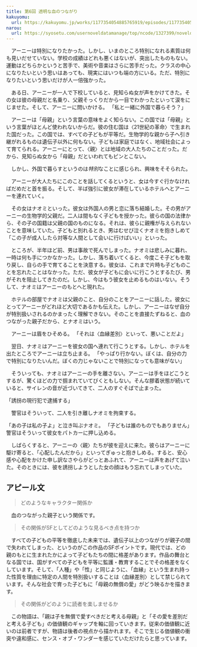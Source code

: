 ```yaml
---
title: 第6回 透明な血のつながり
kakuyomu:
  url: https://kakuyomu.jp/works/1177354054885765919/episodes/1177354054887464835
narou:
  url: https://syosetu.com/usernoveldatamanage/top/ncode/1327399/noveldataid/11173996/
---
```


　アーニーは特別になりたかった。しかし、いまのところ特別になれる素質は何も見いだせていない。学校の成績はどれも悪くはないが、突出したものもない。運動はどちらかというと苦手で、美術や音楽はさらに苦手だった。クラスの中心になりたいという思いはあっても、現実にはいつも端の方にいる。ただ、特別になりたいという思いだけが人一倍強かった。

　ある日、アーニーが一人で下校していると、見知らぬ女が声をかけてきた。その女は彼の母親だと名乗り、父親そっくりだから一目でわかったといって涙をにじませた。そして、アーニーに問いかける。
「私と一緒に外国で暮らそう？」

　アーニーは「母親」という言葉の意味をよく知らない。この国では「母親」という言葉がほとんど使われないからだ。彼の住む国は〈21世紀の革命〉で生まれた国だった。この国では、すべての子どもが平等だ。生物学的な親から子へ引き継がれるものは遺伝子以外に何もない。子どもは家庭ではなく、地域社会によって育てられる。アーニーにとって、〈親〉とは地域の大人たちのことだった。だから、見知らぬ女から「母親」だといわれてもピンとこない。

　しかし、外国で暮らすというのは*特別*なことに感じられ、興味をそそられた。

　アーニーが大人たちにこのことを話してくるというと、女は今すぐ行かなければだめだと首を振る。そして、半ば強引に彼女が滞在しているホテルへとアーニーを連れていく。

　その女はナオミといった。彼女は外国人の男と恋に落ち結婚した。その男がアーニーの生物学的父親だ。二人は間もなく子どもを授かった。彼らの国の法律から、その子の国籍は父親の国のものになる。それは、彼らに親権が与えられないことを意味していた。子どもと別れるとき、男はむせび泣くナオミを抱きしめて「この子が成人したら対等な人間として会いに行けばいい」といった。

　ところが、半年ほど前、男は事故で死んでしまった。ナオミは悲しみに暮れ、一時は何も手につかなかった。しかし、落ち着いてくると、今度こそ子どもを取り戻し、自らの手で育てることを決意する。彼女は、これまで片時も子どものことを忘れたことはなかった。ただ、彼女が子どもに会いに行こうとするたび、男がそれを阻止してきたのだ。しかし、今はもう彼女を止めるものはいない。そうして、ナオミはアーニーのもとへと現れた。

　ホテルの部屋でナオミは父親のこと、自分のことをアーニーに話した。彼女にとってアーニーがどれほど大切であるかも伝えた。しかし、アーニーはなぜ自分が特別扱いされるのかまったく理解できない。そのことを直接たずねると、血のつながった親子だから、とナオミはいう。

　アーニーは眉をひそめる。
「それは〈血縁差別〉といって、悪いことだよ」

　翌日、ナオミはアーニーを彼女の国へ連れて行こうとする。しかし、ホテルを出たところでアーニーは立ち止まる。
「やっぱり行かない。ぼくは、自分の力で特別になりたいんだ。ぼくの力じゃないことで特別になっても意味がない」

　そういっても、ナオミはアーニーの手を離さない。アーニーは手をほどこうとするが、驚くほどの力で掴まれていてびくともしない。そんな膠着状態が続いていると、サイレンの音が近づいてきて、二人のすぐそばで止まった。

「誘拐の現行犯で逮捕する」

　警官はそういって、二人を引き離しナオミを拘束する。

「あの子は私の子よ」と泣き叫ぶナオミ。
「子どもは誰のものでもありません」警官はそういって彼女をパトカーに押し込める。

　しばらくすると、アーニーの〈親〉たちが彼を迎えに来た。彼らはアーニーに駆け寄ると、「心配したんだから」といってぎゅっと抱きしめる。すると、安心感や心配をかけた申し訳なさやらがどっとあふれて、アーニーは声をあげて泣いた。そのときには、彼を誘拐しようとした女の顔はもう忘れてしまっていた。

## アピール文

> どのようなキャラクター関係か

　血のつながった親子という関係です。

> その関係がSFとしてどのような見るべき点を持つか

　すべての子どもの平等を徹底した未来では、遺伝子以上のつながりが親子の間で失われてしまった、というのがこの作品のSFポイントです。現代では、どの親のもとに生まれたかによって子どもたちの間に格差があります。作品の舞台となる国では、国がすべての子どもを平等に監護・教育することでその格差をなくしています。そして、「人種」や「性」と同じように、「血縁」という生まれ持った性質を理由に特定の人間を特別扱いすることは〈血縁差別〉として禁じられています。そんな社会で育った子どもに「母親の無償の愛」がどう映るかを描きます。

> その関係がどのように読者を楽しませるか

　この物語は、「親は子を無償で愛すべきだと考える母親」と「その愛を差別だと考える子ども」の価値観のギャップを軸に回っていきます。従来の価値観に近いのは前者ですが、物語は後者の視点から描かれます。そこで生じる価値観の衝突や違和感に、センス・オブ・ワンダーを感じていただけたらと思っています。
